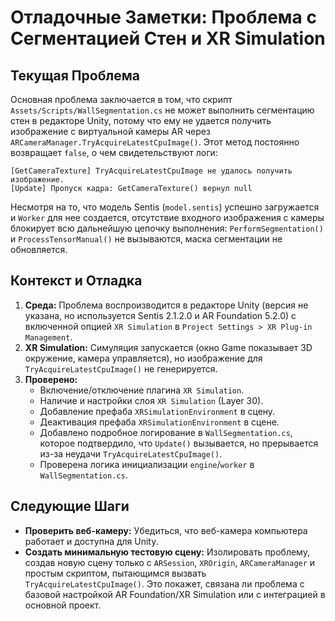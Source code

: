 # Отладочные Заметки: Проблема с Сегментацией Стен и XR Simulation

## Текущая Проблема

Основная проблема заключается в том, что скрипт `Assets/Scripts/WallSegmentation.cs` не может выполнить сегментацию стен в редакторе Unity, потому что ему не удается получить изображение с виртуальной камеры AR через `ARCameraManager.TryAcquireLatestCpuImage()`. Этот метод постоянно возвращает `false`, о чем свидетельствуют логи:

```
[GetCameraTexture] TryAcquireLatestCpuImage не удалось получить изображение.
[Update] Пропуск кадра: GetCameraTexture() вернул null
```

Несмотря на то, что модель Sentis (`model.sentis`) успешно загружается и `Worker` для нее создается, отсутствие входного изображения с камеры блокирует всю дальнейшую цепочку выполнения: `PerformSegmentation()` и `ProcessTensorManual()` не вызываются, маска сегментации не обновляется.

## Контекст и Отладка

1.  **Среда:** Проблема воспроизводится в редакторе Unity (версия не указана, но используется Sentis 2.1.2.0 и AR Foundation 5.2.0) с включенной опцией `XR Simulation` в `Project Settings > XR Plug-in Management`.
2.  **XR Simulation:** Симуляция запускается (окно Game показывает 3D окружение, камера управляется), но изображение для `TryAcquireLatestCpuImage()` не генерируется.
3.  **Проверено:**
    *   Включение/отключение плагина `XR Simulation`.
    *   Наличие и настройки слоя `XR Simulation` (Layer 30).
    *   Добавление префаба `XRSimulationEnvironment` в сцену.
    *   Деактивация префаба `XRSimulationEnvironment` в сцене.
    *   Добавлено подробное логирование в `WallSegmentation.cs`, которое подтвердило, что `Update()` вызывается, но прерывается из-за неудачи `TryAcquireLatestCpuImage()`.
    *   Проверена логика инициализации `engine`/`worker` в `WallSegmentation.cs`.

## Следующие Шаги

*   **Проверить веб-камеру:** Убедиться, что веб-камера компьютера работает и доступна для Unity.
*   **Создать минимальную тестовую сцену:** Изолировать проблему, создав новую сцену только с `ARSession`, `XROrigin`, `ARCameraManager` и простым скриптом, пытающимся вызвать `TryAcquireLatestCpuImage()`. Это покажет, связана ли проблема с базовой настройкой AR Foundation/XR Simulation или с интеграцией в основной проект. 